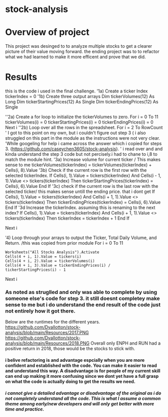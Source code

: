 # stock-analysis

# Overview of project
This project was desinged to to analyze multiple stocks to get a clearer picture of their value moving forward. the ending project was to to refactor what we had learned to make it more efficent and prove that we did. 

# Results
this is the code i used in the final challenge. 
 '1a) Create a ticker Index
tickerIndex = 0
'1b) Create three output arrays
Dim tickerVolumes(12) As Long
Dim tickerStartingPrices(12) As Single
Dim tickerEndingPrices(12) As Single

''2a) Create a for loop to initialize the tickerVolumes to zero.
For i = 0 To 11
    tickerVolumes(i) = 0
    tickerStartingPrices(i) = 0
    tickerEndingPrices(i) = 0
Next i
''2b) Loop over all the rows in the spreadsheet.
For i = 2 To RowCount
' I got to this point on my own, but i couldn't figure out step 3 ( i also struggled on this part in the module as the instructions were not very clear.
'While googeling for help i came across the answer which i copied for steps 3. (https://github.com/caseychen3605/stock-analysis).
' i read over and and kinda understand the step 3 code but not percisely.i had to chane to i,8 to match the module hint.
    '3a) Increase volume for current ticker / This makes sense to me
    tickerVolumes(tickerIndex) = tickerVolumes(tickerIndex) + Cells(i, 8).Value
      '3b) Check if the current row is the first row with the selected tickerIndex.
      If Cells(i, 1).Value = tickers(tickerIndex) And Cells(i - 1, 1).Value <> tickers(tickerIndex) Then
        tickerStartingPrices(tickerIndex) = Cells(i, 6).Value
    End If
    '3c) check if the current row is the last row with the selected ticker/ this makes sense untill the ending price. that i dont get
       If Cells(i, 1).Value = tickers(tickerIndex) And Cells(i + 1, 1).Value <> tickers(tickerIndex) Then
        tickerEndingPrices(tickerIndex) = Cells(i, 6).Value
     End If
        '3d Increase the tickerIndex. assuming this is renaming to the next index?
         If Cells(i, 1).Value = tickers(tickerIndex) And Cells(i + 1, 1).Value <> tickers(tickerIndex) Then
            tickerIndex = tickerIndex + 1
        End If

Next i

'4) Loop through your arrays to output the Ticker, Total Daily Volume, and Return. /this was copied from prior module
For i = 0 To 11
    
    Worksheets("All Stocks Analysis").Activate
    Cells(4 + i, 1).Value = tickers(i)
    Cells(4 + i, 2).Value = tickerVolumes(i)
    Cells(4 + i, 3).Value = tickerEndingPrices(i) / tickerStartingPrices(i) - 1
    
Next i

### As noted as struglled and only was able to complete by using someone else's code for step 3. it still doesnt completey make sense to me but i do understand the end result of the code just not entirely how it got there. 
Below are the runtimes for the different years.
https://github.com/Dvallotton/stock-analysis/blob/main/Resources/2017.PNG
https://github.com/Dvallotton/stock-analysis/blob/main/Resources/2018.PNG
Overall only ENPH and RUN had a positive return in 2018, those would be the stocks to stick with. 

#### i belive refactoring is and advantage espcially when you are more confident and established with the code. You can make it easier to read and understand this way. A disadvantage is for people of my current skill can end up making it more confusing since we dont yet have a full grasp on what the code is actually doing to get the results we need. 

##### i cannot give a detailed advantage or disadvantage of the original as i do not completely understand all the code. This is what I assume a common theme among early/new developers and will only get better with more time and practice. 